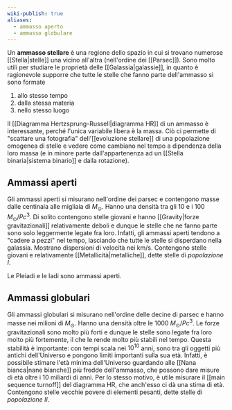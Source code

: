```yaml
---
wiki-publish: true
aliases:
  - ammasso aperto
  - ammasso globulare
---
```

Un **ammasso stellare** è una regione dello spazio in cui si trovano numerose [[Stella|stelle]] una vicino all'altra (nell'ordine dei [[Parsec]]). Sono molto utili per studiare le proprietà delle [[Galassia|galassie]], in quanto è ragionevole supporre che tutte le stelle che fanno parte dell'ammasso si sono formate
1. allo stesso tempo
2. dalla stessa materia
3. nello stesso luogo

Il [[Diagramma Hertzsprung-Russell|diagramma HR]] di un ammasso è interessante, perché l'unica variabile libera è la massa. Ciò ci permette di "scattare una fotografia" dell'[[evoluzione stellare]] di una popolazione omogenea di stelle e vedere come cambiano nel tempo a dipendenza della loro massa (e in minore parte dall'appartenenza ad un [[Stella binaria|sistema binario]] e dalla rotazione).
## Ammassi aperti
Gli ammassi aperti si misurano nell'ordine dei parsec e contengono masse dalle centinaia alle migliaia di $M_{\odot}$. Hanno una densità tra gli 10 e i 100 $M_{\odot}/Pc^{3}$. Di solito contengono stelle giovani e hanno [[Gravity|forze gravitazionali]] relativamente deboli e dunque le stelle che ne fanno parte sono solo leggermente legate fra loro. Infatti, gli ammassi aperti tendono a "cadere a pezzi" nel tempo, lasciando che tutte le stelle si disperdano nella galassia. Mostrano dispersioni di velocità nei km/s. Contengono stelle giovani e relativamente [[Metallicità|metalliche]], dette stelle di *popolazione I*.

Le Pleiadi e le Iadi sono ammassi aperti.
## Ammassi globulari
Gli ammassi globulari si misurano nell'ordine delle decine di parsec e hanno masse nei milioni di $M_{\odot}$. Hanno una densità oltre le 1000 $M_{\odot}/Pc^{3}$. Le forze gravitazionali sono molto più forti e dunque le stelle sono legate fra loro molto più fortemente, il che le rende molto più stabili nel tempo. Questa stabilità è importante: con tempi scala nei $10^{10}$ anni, sono tra gli oggetti più antichi dell'Universo e pongono limiti importanti sulla sua età. Infatti, è possibile stimare l'età minima dell'Universo guardando alle [[Nana bianca|nane bianche]] più fredde dell'ammasso, che possono dare misure di età oltre i 10 miliardi di anni. Per lo stesso motivo, è utile misurare il [[main sequence turnoff]] del diagramma HR, che anch'esso ci dà una stima di età. Contengono stelle vecchie povere di elementi pesanti, dette stelle di *popolazione II*.